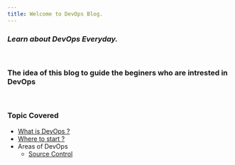 ```yaml
---
title: Welcome to DevOps Blog.
---
```

### *Learn about DevOps Everyday.*
<br />

### The idea of this blog to guide the beginers who are intrested in DevOps
<br />

### Topic Covered
- [What is DevOps ?](devops.md)
- [Where to start ?](hellodevops.md)
- Areas of DevOps
    - [Source Control](sourcecontrol.md)
<br/>
<br/>

